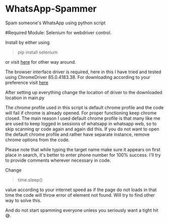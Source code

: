 # WhatsApp-Spammer
Spam someone's WhatsApp using python script

#Required Module:
Selenium for webdriver control.
 
 Install by either using
 >pip install selenium
 
 or visit <a href="https://selenium-python.readthedocs.io/installation.html#downloading-python-bindings-for-selenium" target="_blank">here</a> for other way around.
                        
 The browser interface driver is required, here in this I have tried and tested using ChromeDriver 85.0.4183.38.
 For downloading according to your preference visit <a href="https://selenium-python.readthedocs.io/installation.html#drivers" target="_blank">here</a>
 
 After setting up everything change the location of driver to the downloaded location in main.py
 
 The chrome profile used in this script is default chrome profile and the code will fail if chrome is already opened.
 For proper functioning keep chrome closed.
 The main reason I used default chrome profile is that many like me are used to keep logged in sessions of whatsapp in whatsapp web,
 so to skip scanning qr code again and again did this. 
 If you do not want to open the default chrome profile and rather have separate instance, remove chrome options from the code.
 
 Please note that while typing the target name make sure it appears on first place in search, it's better to enter phone number for 100% success.
 I'll try to provide comments wherever necessary in code.
 
 Change 
 >time.sleep() 
 
 value according to your internet speed as if the page do not loads in that time the code will throw error of element not found. 
 Will try to find other way to solve this.
 
 And do not start spamming everyone unless you seriously want a tight hit 😅.
